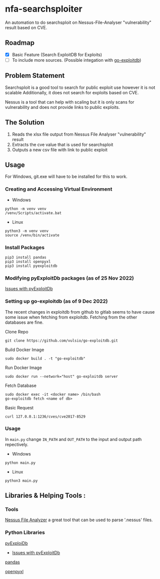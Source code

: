 # nfa-searchsploiter
An automation to do searchsploit on Nessus-File-Analyser "vulnerability" result based on CVE.

## Roadmap
- [x] Basic Feature (Search ExploitDB for Exploits)
- [ ] To include more sources. (Possible integation with [go-exploitdb](https://github.com/vulsio/go-exploitdb))

## Problem Statement
Searchsploit is a good tool to search for public exploit use however it is not scalable Additionally, it does not search for exploits based on CVE.

Nessus is a tool that can help with scaling but it is only scans for vulnerability and does not provide links to public exploits.

## The Solution
1. Reads the xlsx file output from Nessus File Analyser "vulnerability" result 
2. Extracts the cve value that is used for searchsploit
3. Outputs a new csv file with link to public exploit

## Usage
For Windows, git.exe will have to be installed for this to work.

### Creating and Accessing Virtual Environment
- Windows
```
python -m venv venv
/venv/Scripts/activate.bat
```
- Linux
```
python3 -m venv venv
source /venv/bin/activate
```
### Install Packages
```
pip3 install pandas
pip3 install openpyxl
pip3 install pyexploitdb
```

### Modifying pyExploitDb packages (as of 25 Nov 2022)
[Issues with pyExploitDb](https://github.com/GoVanguard/pyExploitDb/issues/7)

### Setting up go-exploitdb (as of 9 Dec 2022) 
The recent changes in exploitdb from github to gitlab seems to have cause some issue when fetching from exploitdb. 
Fetching from the other databases are fine. 

Clone Repo
```
git clone https://github.com/vulsio/go-exploitdb.git
```

Build Docker Image
```
sudo docker build . -t "go-exploitdb"
```

Run Docker Image
```
sudo docker run --network="host" go-exploitdb server
```

Fetch Database
```
sudo docker exec -it <docker name> /bin/bash
go-exploitdb fetch <name of db>
```

Basic Request
```
curl 127.0.0.1:1236/cves/cve2017-8529
```

### Usage
In `main.py` change `IN_PATH` and `OUT_PATH` to the input and output path repectively.

- Windows
```
python main.py
```

- Linux
```
python3 main.py
```

## Libraries & Helping Tools :
### Tools
[Nessus File Analyzer](https://github.com/LimberDuck/nessus-file-analyzer) a great tool that can be used to parse '.nessus' files. 

### Python Libraries
[pyExploiDb](https://pypi.org/project/pyExploitDb/)
   - [Issues with pyExploitDb](https://github.com/GoVanguard/pyExploitDb/issues/7)

[pandas](https://pypi.org/project/pandas/)

[openpyxl](https://pypi.org/project/openpyxl/)
